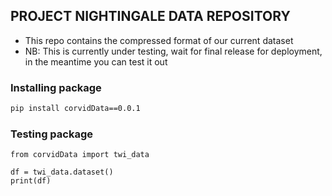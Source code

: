 ## PROJECT NIGHTINGALE DATA REPOSITORY

- This repo contains the compressed format of our current dataset
- NB: This is currently under testing, wait for final release for deployment, in the meantime you can test it out

### Installing package

```bash
pip install corvidData==0.0.1
```

### Testing package

```
from corvidData import twi_data

df = twi_data.dataset()
print(df)
```
